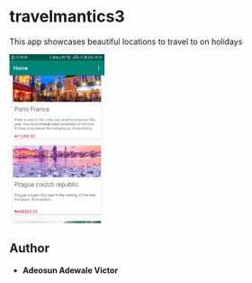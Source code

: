 # travelmantics3
This app showcases beautiful locations to travel to on holidays


<img src= "screenshot/Screenshot1.png" height = "300" >

## Author

* **Adeosun Adewale Victor**


